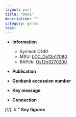 ```yaml
---
layout: post
title: "OGR1"
description: ""
category: genes
tags: 
---
```


* **Information**  
    + Symbol: OGR1  
    + MSU: [LOC_Os12g17080](http://rice.uga.edu/cgi-bin/ORF_infopage.cgi?orf=LOC_Os12g17080)  
    + RAPdb: [Os12g0270200](http://rapdb.dna.affrc.go.jp/viewer/gbrowse_details/irgsp1?name=Os12g0270200)  

* **Publication**  

* **Genbank accession number**  

* **Key message**  

* **Connection**  

[//]: # * **Key figures**  


